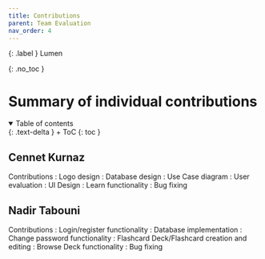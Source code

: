 ```yaml
---
title: Contributions
parent: Team Evaluation
nav_order: 4
---
```


{: .label }
Lumen

{: .no_toc }
# Summary of individual contributions

<details open markdown="block">
{: .text-delta }
<summary>Table of contents</summary>
+ ToC
{: toc }
</details>

## Cennet Kurnaz

Contributions
: Logo design
: Database design
: Use Case diagram
: User evaluation
: UI Design
: Learn functionality
: Bug fixing 


## Nadir Tabouni

Contributions
: Login/register functionality
: Database implementation
: Change password functionality
: Flashcard Deck/Flashcard creation and editing
: Browse Deck functionality
: Bug fixing 
